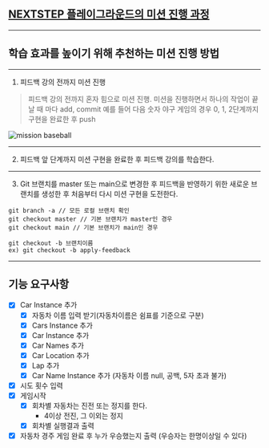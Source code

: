 ## [NEXTSTEP 플레이그라운드의 미션 진행 과정](https://github.com/next-step/nextstep-docs/blob/master/playground/README.md)

---
## 학습 효과를 높이기 위해 추천하는 미션 진행 방법

---
1. 피드백 강의 전까지 미션 진행 
> 피드백 강의 전까지 혼자 힘으로 미션 진행. 미션을 진행하면서 하나의 작업이 끝날 때 마다 add, commit
> 예를 들어 다음 숫자 야구 게임의 경우 0, 1, 2단계까지 구현을 완료한 후 push

![mission baseball](https://raw.githubusercontent.com/next-step/nextstep-docs/master/playground/images/mission_baseball.png)

---
2. 피드백 앞 단계까지 미션 구현을 완료한 후 피드백 강의를 학습한다.

---
3. Git 브랜치를 master 또는 main으로 변경한 후 피드백을 반영하기 위한 새로운 브랜치를 생성한 후 처음부터 다시 미션 구현을 도전한다.

```
git branch -a // 모든 로컬 브랜치 확인
git checkout master // 기본 브랜치가 master인 경우
git checkout main // 기본 브랜치가 main인 경우

git checkout -b 브랜치이름
ex) git checkout -b apply-feedback
```

--- 
## 기능 요구사항
- [x] Car Instance 추가
  - [x] 자동차 이름 입력 받기(자동차이름은 쉼표를 기준으로 구분)
  - [x] Cars Instance 추가
  - [x] Car Instance 추가
  - [x] Car Names 추가
  - [x] Car Location 추가
  - [x] Lap 추가
  - [x] Car Name Instance 추가 (자동차 이름 null, 공백, 5자 초과 불가)
- [x] 시도 횟수 입력
- [x] 게임시작
   - [x] 회차별 자동차는 진전 또는 정지를 한다.
        - 4이상 전진, 그 이외는 정지  
   - [x] 회차별 실행결과 출력
- [x] 자동차 경주 게임 완료 후 누가 우승했는지 출력 (우승자는 한명이상일 수 있다)